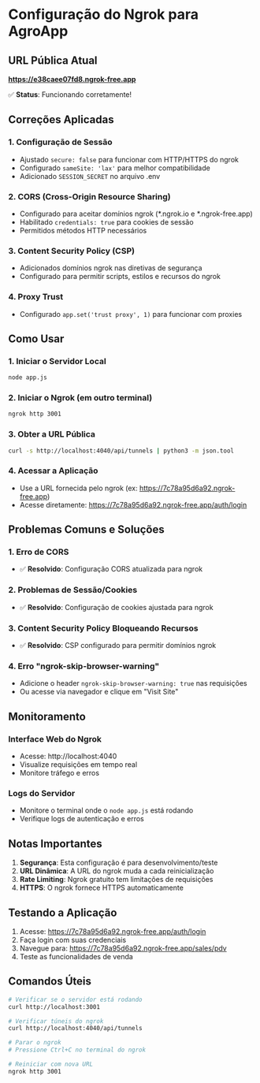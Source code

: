 # Configuração do Ngrok para AgroApp

## URL Pública Atual
**https://e38caee07fd8.ngrok-free.app**

✅ **Status**: Funcionando corretamente!

## Correções Aplicadas

### 1. Configuração de Sessão
- Ajustado `secure: false` para funcionar com HTTP/HTTPS do ngrok
- Configurado `sameSite: 'lax'` para melhor compatibilidade
- Adicionado `SESSION_SECRET` no arquivo .env

### 2. CORS (Cross-Origin Resource Sharing)
- Configurado para aceitar domínios ngrok (*.ngrok.io e *.ngrok-free.app)
- Habilitado `credentials: true` para cookies de sessão
- Permitidos métodos HTTP necessários

### 3. Content Security Policy (CSP)
- Adicionados domínios ngrok nas diretivas de segurança
- Configurado para permitir scripts, estilos e recursos do ngrok

### 4. Proxy Trust
- Configurado `app.set('trust proxy', 1)` para funcionar com proxies

## Como Usar

### 1. Iniciar o Servidor Local
```bash
node app.js
```

### 2. Iniciar o Ngrok (em outro terminal)
```bash
ngrok http 3001
```

### 3. Obter a URL Pública
```bash
curl -s http://localhost:4040/api/tunnels | python3 -m json.tool
```

### 4. Acessar a Aplicação
- Use a URL fornecida pelo ngrok (ex: https://7c78a95d6a92.ngrok-free.app)
- Acesse diretamente: https://7c78a95d6a92.ngrok-free.app/auth/login

## Problemas Comuns e Soluções

### 1. Erro de CORS
- ✅ **Resolvido**: Configuração CORS atualizada para ngrok

### 2. Problemas de Sessão/Cookies
- ✅ **Resolvido**: Configuração de cookies ajustada para ngrok

### 3. Content Security Policy Bloqueando Recursos
- ✅ **Resolvido**: CSP configurado para permitir domínios ngrok

### 4. Erro "ngrok-skip-browser-warning"
- Adicione o header `ngrok-skip-browser-warning: true` nas requisições
- Ou acesse via navegador e clique em "Visit Site"

## Monitoramento

### Interface Web do Ngrok
- Acesse: http://localhost:4040
- Visualize requisições em tempo real
- Monitore tráfego e erros

### Logs do Servidor
- Monitore o terminal onde o `node app.js` está rodando
- Verifique logs de autenticação e erros

## Notas Importantes

1. **Segurança**: Esta configuração é para desenvolvimento/teste
2. **URL Dinâmica**: A URL do ngrok muda a cada reinicialização
3. **Rate Limiting**: Ngrok gratuito tem limitações de requisições
4. **HTTPS**: O ngrok fornece HTTPS automaticamente

## Testando a Aplicação

1. Acesse: https://7c78a95d6a92.ngrok-free.app/auth/login
2. Faça login com suas credenciais
3. Navegue para: https://7c78a95d6a92.ngrok-free.app/sales/pdv
4. Teste as funcionalidades de venda

## Comandos Úteis

```bash
# Verificar se o servidor está rodando
curl http://localhost:3001

# Verificar túneis do ngrok
curl http://localhost:4040/api/tunnels

# Parar o ngrok
# Pressione Ctrl+C no terminal do ngrok

# Reiniciar com nova URL
ngrok http 3001
```